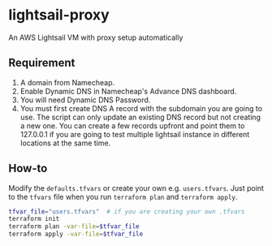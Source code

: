 # lightsail-proxy
An AWS Lightsail VM with proxy setup automatically

## Requirement
1. A domain from Namecheap.
1. Enable Dynamic DNS in Namecheap's Advance DNS dashboard.
1. You will need Dynamic DNS Password.
1. You must first create DNS A record with the subdomain you are going to use. The script can only update an existing DNS record but not creating a new one. You can create a few records upfront and point them to 127.0.0.1 if you are going to test multiple lightsail instance in different locations at the same time.

## How-to
Modify the `defaults.tfvars` or create your own e.g. `users.tfvars`. Just point to the `tfvars` file when you run `terraform plan` and `terraform apply`.

```bash
tfvar_file="users.tfvars"  # if you are creating your own .tfvars
terraform init
terraform plan -var-file=$tfvar_file
terraform apply -var-file=$tfvar_file
```
